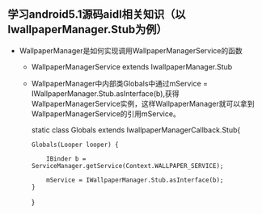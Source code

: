 
## 学习android5.1源码aidl相关知识（以IwallpaperManager.Stub为例）

  - WallpaperManager是如何实现调用WallpaperManagerService的函数
    - WallpaperManagerService extends IwallpaperManager.Stub
    - WallpaperManager中内部类Globals中通过mService =  IWallpaperManager.Stub.asInterface(b),获得 WallpaperManagerService实例，这样WallpaperManager就可以拿到WallpaperManagerService的引用mService。
    
      static class Globals extends IwallpaperManagerCallback.Stub{
		     
          Globals(Looper looper) {
          
              IBinder b = ServiceManager.getService(Context.WALLPAPER_SERVICE);
          
              mService = IWallpaperManager.Stub.asInterface(b);
          }
      }
      
       

